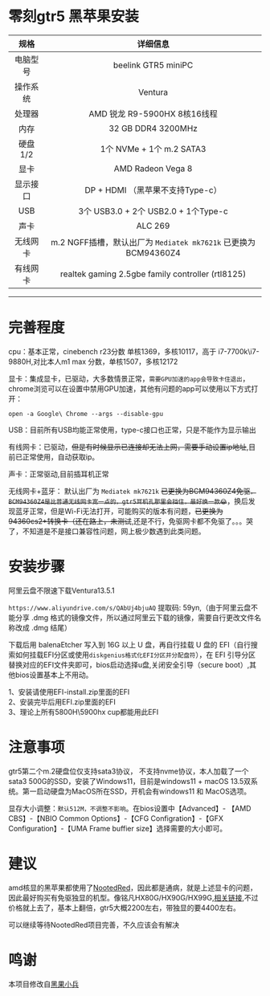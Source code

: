 # 零刻gtr5 黑苹果安装


|   规格   |                           详细信息                           |
| :------: | :----------------------------------------------------------: |
| 电脑型号 |                beelink GTR5 miniPC                 |
| 操作系统 |                Ventura              |
|  处理器  |       AMD 锐龙 R9-5900HX 8核16线程       |
|   内存   |            32 GB DDR4 3200MHz            |
| 硬盘1/2  |               1个 NVMe + 1个 m.2 SATA3                 |
|   显卡   |                 AMD Radeon Vega 8                 |
| 显示接口 |   DP +  HDMI （黑苹果不支持Type-c）    |
| USB   |   3个 USB3.0 + 2个 USB2.0 + 1个Type-c    |
|   声卡   |                       ALC 269                       |
| 无线网卡 | m.2 NGFF插槽，默认出厂为 `Mediatek mk7621k` 已更换为BCM94360Z4 |
| 有线网卡 |               realtek gaming 2.5gbe family controller (rtl8125)               |

 
 --------------
 
 
 # 完善程度 
 
 cpu：基本正常，cinebench r23分数 单核1369，多核10117，高于 i7-7700k\i7-9880H,对比本人m1 max 分数，单核1507，多核12172
 
 显卡：集成显卡，已驱动，大多数情景正常，`需要GPU加速的app会导致卡住退出`，chrome浏览可以在设置中禁用GPU加速，其他有问题的app可以使用以下方式打开：
 
 `open -a Google\ Chrome --args --disable-gpu`
 
 USB：目前所有USB均能正常使用，type-c接口也正常，只是不能作为显示输出
 
 有线网卡：已驱动，~~但是有时候显示已连接却无法上网，需要手动设置ip地址~~,目前已正常使用，自动获取ip。
 
 声卡：正常驱动,目前插耳机正常
 
 无线网卡+蓝牙： 默认出厂为 `Mediatek mk7621k` ~~已更换为BCM94360Z4免驱`，BCM94360Z4是比普通无线网卡宽一点的，gtr5耳机孔那里会挡住，最好换一款😂`~~，换后发现蓝牙正常，但是Wi-Fi无法打开，可能购买的版本有问题，~~已更换为94360cs2+转换卡（还在路上，未测试~~,还是不行，免驱网卡都不免驱了。。。哭了，不知道是不是接口兼容性问题，网上极少数遇到此类问题。
 
 
 # 安装步骤
 
 阿里云盘不限速下载Ventura13.5.1
 
`https://www.aliyundrive.com/s/QAbUj4bjuAQ` 提取码: 59yn,（由于阿里云盘不能分享 .dmg 格式的镜像文件，所以通过阿里云下载的镜像，需要自行更改文件名称改成 .dmg 结尾）  

  下载后用 balenaEtcher 写入到 16G 以上 U 盘，再自行挂载 U 盘的 EFI（自行搜索如何挂载EFI分区或使用`diskgenius格式化EFI分区并分配盘符`），在 EFI   引导分区替换对应的EFI文件夹即可，bios启动选择u盘,关闭安全引导（secure boot）,其他bios设置基本上不用动。
  
 1、安装请使用EFI-install.zip里面的EFI  
 2、安装完毕后用EFI.zip里面的EFI   
 3、理论上所有5800H\5900hx cup都能用此EFI 
 
# 注意事项
 gtr5第二个m.2硬盘位仅支持sata3协议， 不支持nvme协议，本人加载了一个sata3 500G的SSD，安装了Windows11，目前是windows11 + macOS 13.5双系统。第一启动硬盘为MacOS所在SSD，开机会有windows11 和 MacOS选项。
 
 显存大小调整：`默认512M，不调整不影响`。在bios设置中【Advanced】- 【AMD CBS】-【NBIO Common Options】-【CFG Configration】-【GFX Configuration】-【UMA Frame buffier size】选择需要的大小即可。
 
 
 
 # 建议
 
 amd核显的黑苹果都使用了[NootedRed](https://github.com/ChefKissInc/NootedRed)，因此都是通病，就是上述显卡的问题，因此最好购买有免驱独显的机型。像铭凡HX80G/HX90G/HX99G,[相关链接](https://github.com/daliansky/minisforum-HX90G-Hackintosh),不过价格就上去了，基本上翻倍，gtr5大概2200左右，带独显的要4400左右。
 
 可以继续等待NootedRed项目完善，不久应该会有解决
 
 
 # 鸣谢
 本项目修改自[黑果小兵](https://github.com/daliansky/Beelink-SER5-Hackintosh)
 




